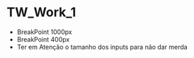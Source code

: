 # TW_Work_1  
- BreakPoint 1000px
- BreakPoint 400px
- Ter em Atenção o tamanho dos inputs para não dar merda
  
